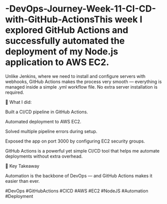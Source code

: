 # -DevOps-Journey-Week-11-CI-CD-with-GitHub-ActionsThis week I explored GitHub Actions and successfully automated the deployment of my Node.js application to AWS EC2.

Unlike Jenkins, where we need to install and configure servers with webhooks, GitHub Actions makes the process very smooth — everything is managed inside a simple .yml workflow file. No extra server installation is required.

🔧 What I did:

Built a CI/CD pipeline in GitHub Actions.

Automated deployment to AWS EC2.

Solved multiple pipeline errors during setup.

Exposed the app on port 3000 by configuring EC2 security groups.

GitHub Actions is a powerful yet simple CI/CD tool that helps me automate deployments without extra overhead.

🔑 Key Takeaway

Automation is the backbone of DevOps — and GitHub Actions makes it easier than ever.

#DevOps #GitHubActions #CICD #AWS #EC2 #NodeJS #Automation #Deployment
